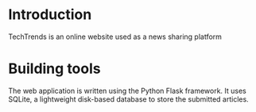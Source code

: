 # Introduction

TechTrends is an online website used as a news sharing platform

# Building tools

The web application is written using the Python Flask framework. It uses SQLite, a lightweight disk-based database to store the submitted articles.
